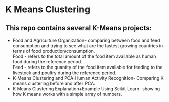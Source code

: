 # K Means Clustering

## This repo contains several K-Means projects:
* Food and Agriculture Organization- comparing between food and feed consumption and trying to see what are the fastest growing countries in terms of food production\consumption.  
Food - refers to the total amount of the food item available as human food during the reference period.  
Feed - refers to the quantity of the food item available for feeding to the livestock and poultry during the reference period.  
* K-Means Clustering and PCA-Human Activity Recognition- Comparing K means clustering before and after PCA.
* K Means Clustering Explanation+Example Using Scikit Learn- showing how K means works with a simple array of numbers. 

